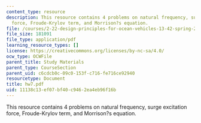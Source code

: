 ```yaml
---
content_type: resource
description: This resource contains 4 problems on natural frequency, surge excitation
  force, Froude-Krylov term, and Morrison?s equation.
file: /courses/2-22-design-principles-for-ocean-vehicles-13-42-spring-2005/11138c13ef07bf40c9462ea4eb96f16b_hw7.pdf
file_size: 181091
file_type: application/pdf
learning_resource_types: []
license: https://creativecommons.org/licenses/by-nc-sa/4.0/
ocw_type: OCWFile
parent_title: Study Materials
parent_type: CourseSection
parent_uid: c6cdcb0c-09c0-153f-c716-fe716ce92940
resourcetype: Document
title: hw7.pdf
uid: 11138c13-ef07-bf40-c946-2ea4eb96f16b
---
```

This resource contains 4 problems on natural frequency, surge excitation force, Froude-Krylov term, and Morrison?s equation.
